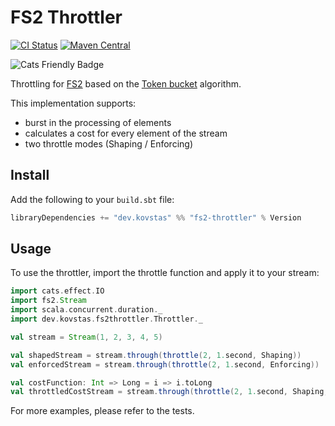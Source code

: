 FS2 Throttler
====
[![CI Status](https://github.com/kovstas/fs2-throttler/workflows/Build/badge.svg)](https://github.com/kovstas/fs2-throttler/actions)
[![Maven Central](https://img.shields.io/maven-central/v/dev.kovstas/fs2-throttler_2.13.svg)](http://search.maven.org/#search%7Cga%7C1%7Cfs2-throttler)

![Cats Friendly Badge](https://typelevel.org/cats/img/cats-badge-tiny.png)

Throttling for [FS2](https://fs2.io) based on the [Token bucket](https://en.wikipedia.org/wiki/Token_bucket) algorithm. 

This implementation supports:
- burst in the processing of elements
- calculates a cost for every element of the stream
- two throttle modes (Shaping / Enforcing)

## Install

Add the following to your `build.sbt` file:
```scala
libraryDependencies += "dev.kovstas" %% "fs2-throttler" % Version
```

## Usage

To use the throttler, import the throttle function and apply it to your stream:
```scala
import cats.effect.IO
import fs2.Stream
import scala.concurrent.duration._
import dev.kovstas.fs2throttler.Throttler._

val stream = Stream(1, 2, 3, 4, 5)

val shapedStream = stream.through(throttle(2, 1.second, Shaping))
val enforcedStream = stream.through(throttle(2, 1.second, Enforcing))

val costFunction: Int => Long = i => i.toLong
val throttledCostStream = stream.through(throttle(2, 1.second, Shaping, costFunction))
```
For more examples, please refer to the tests.